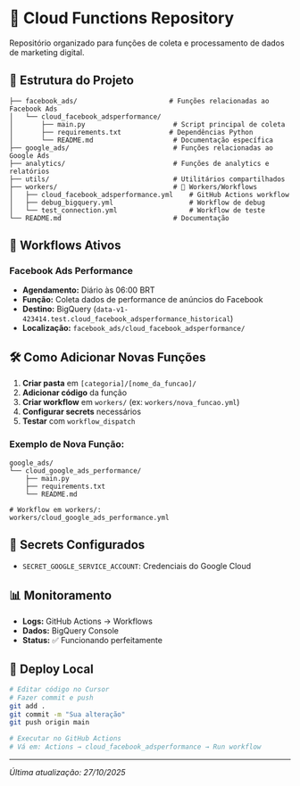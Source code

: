 # 🚀 Cloud Functions Repository

Repositório organizado para funções de coleta e processamento de dados de marketing digital.

## 📁 Estrutura do Projeto

```
├── facebook_ads/                       # Funções relacionadas ao Facebook Ads
│   └── cloud_facebook_adsperformance/
│       ├── main.py                      # Script principal de coleta
│       ├── requirements.txt            # Dependências Python
│       └── README.md                    # Documentação específica
├── google_ads/                          # Funções relacionadas ao Google Ads
├── analytics/                           # Funções de analytics e relatórios
├── utils/                               # Utilitários compartilhados
├── workers/                             # 🚀 Workers/Workflows
│   ├── cloud_facebook_adsperformance.yml    # GitHub Actions workflow
│   ├── debug_bigquery.yml                   # Workflow de debug
│   └── test_connection.yml                  # Workflow de teste
└── README.md                            # Documentação
```

## 🔄 Workflows Ativos

### Facebook Ads Performance
- **Agendamento:** Diário às 06:00 BRT
- **Função:** Coleta dados de performance de anúncios do Facebook
- **Destino:** BigQuery (`data-v1-423414.test.cloud_facebook_adsperformance_historical`)
- **Localização:** `facebook_ads/cloud_facebook_adsperformance/`

## 🛠️ Como Adicionar Novas Funções

1. **Criar pasta** em `[categoria]/[nome_da_funcao]/`
2. **Adicionar código** da função
3. **Criar workflow** em `workers/` (ex: `workers/nova_funcao.yml`)
4. **Configurar secrets** necessários
5. **Testar** com `workflow_dispatch`

### Exemplo de Nova Função:
```
google_ads/
└── cloud_google_ads_performance/
    ├── main.py
    ├── requirements.txt
    └── README.md

# Workflow em workers/:
workers/cloud_google_ads_performance.yml
```

## 🔐 Secrets Configurados

- `SECRET_GOOGLE_SERVICE_ACCOUNT`: Credenciais do Google Cloud

## 📊 Monitoramento

- **Logs:** GitHub Actions → Workflows
- **Dados:** BigQuery Console
- **Status:** ✅ Funcionando perfeitamente

## 🚀 Deploy Local

```bash
# Editar código no Cursor
# Fazer commit e push
git add .
git commit -m "Sua alteração"
git push origin main

# Executar no GitHub Actions
# Vá em: Actions → cloud_facebook_adsperformance → Run workflow
```

---
*Última atualização: 27/10/2025*